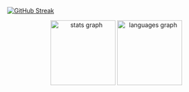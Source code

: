[![GitHub Streak](https://streak-stats.demolab.com/?arabellamejorada=DenverCoder1)](https://git.io/streak-stats)

<div align="center">
  <img src="https://github-readme-stats.vercel.app/api?username=arabellamejorada&show_icons=true&hide_border=false" height="150" alt="stats graph"  />
  <img src="https://github-readme-stats.vercel.app/api/top-langs?username=arabellamejorada&locale=en&hide_title=false&layout=compact&card_width=320&langs_count=5&hide_border=false" height="150" alt="languages graph"  />
</div>
